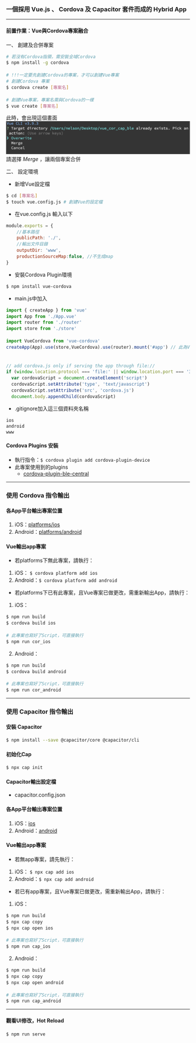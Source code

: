 ### 一個採用 Vue.js 、 Cordova 及 Capacitor 套件而成的 Hybrid App
---
#### 前置作業：Vue與Cordova專案融合
一、 創建及合併專案
```bash
# 若沒有Cordova指領，需安裝全域Cordova
$ npm install -g cordova

# !!!一定要先創建Cordova的專案，才可以創建Vue專案
# 創建Cordova 專案
$ cordova create [專案名]

# 創建Vue專案，專案名需與Cordova的一樣
$ vue create [專案名]
```
此時，會出現這個畫面  
![VueMergeCor](src/assets/VueMergeCor.png)  
請選擇 *Merge* ，讓兩個專案合併  

二、 設定環境
- 新增Vue設定檔
```bash
$ cd [專案名]
$ touch vue.config.js # 創建Vue的設定檔
```   

- 在vue.config.js 輸入以下
```js
module.exports = {
    //基本路徑
	publicPath: './',
	//輸出文件目錄
    outputDir: 'www',
    productionSourceMap:false, //不生成map
}
```

- 安裝Cordova Plugin環境
```bash
$ npm install vue-cordova
```

- main.js中加入  
```js
import { createApp } from 'vue'
import App from './App.vue'
import router from './router'
import store from './store'

import VueCordova from 'vue-cordova'
createApp(App).use(store,VueCordova).use(router).mount('#app') // 此為Vue 3.0用法


// add cordova.js only if serving the app through file://
if (window.location.protocol === 'file:' || window.location.port === '3000') {
  var cordovaScript = document.createElement('script')
  cordovaScript.setAttribute('type', 'text/javascript')
  cordovaScript.setAttribute('src', 'cordova.js')
  document.body.appendChild(cordovaScript)

```

- .gitignore加入這三個資料夾名稱
```
ios
android
www
```

#### Cordova Plugins 安裝
- 執行指令：```$ cordova plugin add cordova-plugin-device```
- 此專案使用到的plugins
    - [cordova-plugin-ble-central](https://github.com/don/cordova-plugin-ble-central)

---
### 使用 Cordova 指令輸出
#### 各App平台輸出專案位置
1) iOS：[platforms/ios](platforms/ios)
2) Android：[platforms/android](platforms/android)

#### Vue輸出app專案
- 若platforms下無此專案，請執行：  
1) iOS： ```$ cordova platform add ios```  
2) Android：```$ cordova platform add android```

- 若platforms下已有此專案，且Vue專案已做更改，需重新輸出App，請執行：
1) iOS： 
```bash
$ npm run build
$ cordova build ios

# 此專案也寫好了Script，可直接執行
$ npm run cor_ios
```

2) Android：
```bash
$ npm run build
$ cordova build android

# 此專案也寫好了Script，可直接執行
$ npm run cor_android
```
---
### 使用 Capacitor 指令輸出
#### 安裝 Capacitor
```bash
$ npm install --save @capacitor/core @capacitor/cli
```

#### 初始化Cap
```bash
$ npx cap init
```

#### Capacitor輸出設定檔
- capacitor.config.json

#### 各App平台輸出專案位置
1) iOS：[ios](./ios)
2) Android：[android](./android)

#### Vue輸出app專案
- 若無app專案，請先執行：  
1) iOS： ```$ npx cap add ios```  
2) Android：```$ npx cap add android```  

- 若已有app專案，且Vue專案已做更改，需重新輸出App，請執行：
1) iOS： 
```bash
$ npm run build
$ npx cap copy
$ npx cap open ios

# 此專案也寫好了Script，可直接執行
$ npm run cap_ios
```

2) Android：
```bash
$ npm run build
$ npx cap copy
$ npx cap open android

# 此專案也寫好了Script，可直接執行
$ npm run cap_android
```
---
#### 觀看UI修改，Hot Reload
```bash
$ npm run serve
```
